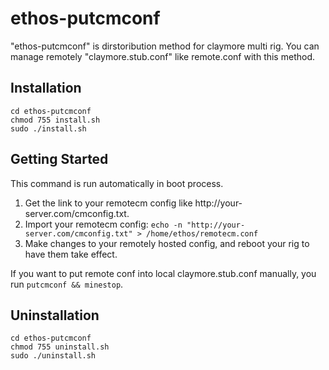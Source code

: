# ethos-putcmconf
"ethos-putcmconf" is dirstoribution method for claymore multi rig. You can manage remotely "claymore.stub.conf" like remote.conf with this method.

Installation
--

    cd ethos-putcmconf
	chmod 755 install.sh
    sudo ./install.sh


Getting Started
--
This command is run automatically in boot process.
1. Get the link to your remotecm config like http&#58;//your-server.com/cmconfig.txt.
1. Import your remotecm config: `echo -n "http://your-server.com/cmconfig.txt" > /home/ethos/remotecm.conf`
1. Make changes to your remotely hosted config, and reboot your rig to have them take effect.

If you want to put remote conf into local claymore.stub.conf manually, you run `putcmconf && minestop`.

Uninstallation
--

    cd ethos-putcmconf
	chmod 755 uninstall.sh
    sudo ./uninstall.sh

